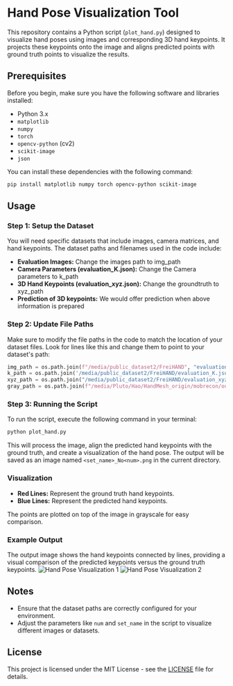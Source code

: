 
# Hand Pose Visualization Tool

This repository contains a Python script (`plot_hand.py`) designed to visualize hand poses using images and corresponding 3D hand keypoints. It projects these keypoints onto the image and aligns predicted points with ground truth points to visualize the results.

## Prerequisites

Before you begin, make sure you have the following software and libraries installed:

- Python 3.x
- `matplotlib`
- `numpy`
- `torch`
- `opencv-python` (cv2)
- `scikit-image`
- `json`

You can install these dependencies with the following command:
```bash
pip install matplotlib numpy torch opencv-python scikit-image
```

## Usage

### Step 1: Setup the Dataset
You will need specific datasets that include images, camera matrices, and hand keypoints. The dataset paths and filenames used in the code include:
- **Evaluation Images:** Change the images path to img_path
- **Camera Parameters (evaluation_K.json):** Change the Camera parameters to k_path
- **3D Hand Keypoints (evaluation_xyz.json):** Change the groundtruth to xyz_path
- **Prediction of 3D keypoints:** 
We would offer prediction when above information is prepared  

### Step 2: Update File Paths
Make sure to modify the file paths in the code to match the location of your dataset files. Look for lines like this and change them to point to your dataset's path:
```python
img_path = os.path.join(f"/media/public_dataset2/FreiHAND", "evaluation", "gray_224", "%08d" % num + ".jpg")
k_path = os.path.join('/media/public_dataset2/FreiHAND/evaluation_K.json')
xyz_path = os.path.join("/media/public_dataset2/FreiHAND/evaluation_xyz.json")
gray_path = os.path.join(f"/media/Pluto/Hao/HandMesh_origin/mobrecon/out/MultipleDatasets/mrc_ds_{set_name}/mrc_ds_{set_name}.json")
```

### Step 3: Running the Script
To run the script, execute the following command in your terminal:
```bash
python plot_hand.py
```

This will process the image, align the predicted hand keypoints with the ground truth, and create a visualization of the hand pose. The output will be saved as an image named `<set_name>_No<num>.png` in the current directory.

### Visualization
- **Red Lines:** Represent the ground truth hand keypoints.
- **Blue Lines:** Represent the predicted hand keypoints.

The points are plotted on top of the image in grayscale for easy comparison.

### Example Output
The output image shows the hand keypoints connected by lines, providing a visual comparison of the predicted keypoints versus the ground truth keypoints.
![Hand Pose Visualization 1](hand_pose_example_1.png)
![Hand Pose Visualization 2](hand_pose_example_2.png)
## Notes
- Ensure that the dataset paths are correctly configured for your environment.
- Adjust the parameters like `num` and `set_name` in the script to visualize different images or datasets.

## License
This project is licensed under the MIT License - see the [LICENSE](LICENSE) file for details.
